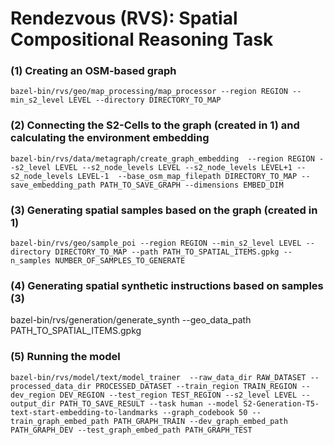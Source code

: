 # Rendezvous (RVS): Spatial Compositional Reasoning Task

### (1) Creating an OSM-based graph
```
bazel-bin/rvs/geo/map_processing/map_processor --region REGION --min_s2_level LEVEL --directory DIRECTORY_TO_MAP
```
### (2) Connecting the S2-Cells to the graph (created in 1) and calculating the environment embedding 
```
bazel-bin/rvs/data/metagraph/create_graph_embedding  --region REGION --s2_level LEVEL --s2_node_levels LEVEL --s2_node_levels LEVEL+1 --s2_node_levels LEVEL-1  --base_osm_map_filepath DIRECTORY_TO_MAP --save_embedding_path PATH_TO_SAVE_GRAPH --dimensions EMBED_DIM
```
### (3) Generating spatial samples based on the graph (created in 1)
```
bazel-bin/rvs/geo/sample_poi --region REGION --min_s2_level LEVEL --directory DIRECTORY_TO_MAP --path PATH_TO_SPATIAL_ITEMS.gpkg --n_samples NUMBER_OF_SAMPLES_TO_GENERATE
```

### (4) Generating spatial synthetic instructions based on samples (3)
bazel-bin/rvs/generation/generate_synth --geo_data_path PATH_TO_SPATIAL_ITEMS.gpkg 

### (5) Running the model 
```
bazel-bin/rvs/model/text/model_trainer  --raw_data_dir RAW_DATASET --processed_data_dir PROCESSED_DATASET --train_region TRAIN_REGION --dev_region DEV_REGION --test_region TEST_REGION --s2_level LEVEL --output_dir PATH_TO_SAVE_RESULT --task human --model S2-Generation-T5-text-start-embedding-to-landmarks --graph_codebook 50 --train_graph_embed_path PATH_GRAPH_TRAIN --dev_graph_embed_path PATH_GRAPH_DEV --test_graph_embed_path PATH_GRAPH_TEST
```
